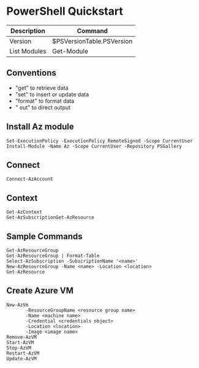 # PowerShell Quickstart

| Description          | Command                                   | 
|----------------------|-------------------------------------------|
| Version              | $PSVersionTable.PSVersion                 |
| List Modules         | Get-Module                                |

## Conventions
- "get" to retrieve data
- "set" to insert or update data
- "format" to format data
- " out" to direct output

## Install Az module
```
Set-ExecutionPolicy -ExecutionPolicy RemoteSigned -Scope CurrentUser
Install-Module -Name Az -Scope CurrentUser -Repository PSGallery
```

## Connect
```
Connect-AzAccount
```

## Context
```
Get-AzContext
Get-AzSubscriptionGet-AzResource
```

## Sample Commands
```
Get-AzResourceGroup
Get-AzResourceGroup | Format-Table
Select-AzSubscription -SubscriptionName '<name>'
New-AzResourceGroup -Name <name> -Location <location>
Get-AzResource
```

## Create Azure VM
```
New-AzVm
       -ResourceGroupName <resource group name>
       -Name <machine name>
       -Credential <credentials object>
       -Location <location>
       -Image <image name>
Remove-AzVM
Start-AzVM
Stop-AzVM
Restart-AzVM
Update-AzVM
```

